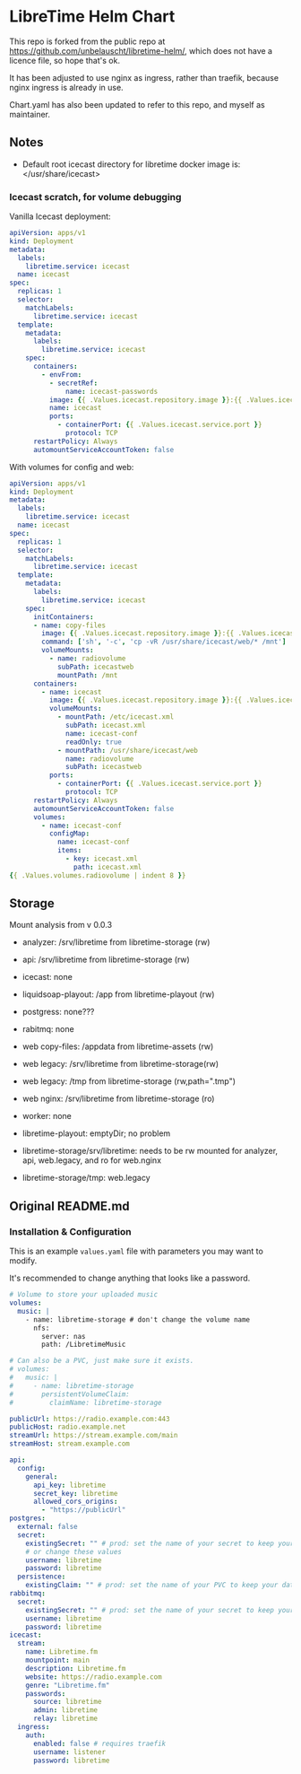 # LibreTime Helm Chart

This repo is forked from the public repo at <https://github.com/unbelauscht/libretime-helm/>, which does not have a licence file, so hope that's ok.

It has been adjusted to use nginx as ingress, rather than traefik, because nginx ingress is already in use.

Chart.yaml has also been updated to refer to this repo, and myself as maintainer.

## Notes

- Default root icecast directory for libretime docker image is: </usr/share/icecast>

### Icecast scratch, for volume debugging

Vanilla Icecast deployment:

```yaml
apiVersion: apps/v1
kind: Deployment
metadata:
  labels:
    libretime.service: icecast
  name: icecast
spec:
  replicas: 1
  selector:
    matchLabels:
      libretime.service: icecast
  template:
    metadata:
      labels:
        libretime.service: icecast
    spec:
      containers:
        - envFrom:
          - secretRef:
              name: icecast-passwords
          image: {{ .Values.icecast.repository.image }}:{{ .Values.icecast.repository.tag }}
          name: icecast
          ports:
            - containerPort: {{ .Values.icecast.service.port }}
              protocol: TCP
      restartPolicy: Always
      automountServiceAccountToken: false

```

With volumes for config and web:

```yaml
apiVersion: apps/v1
kind: Deployment
metadata:
  labels:
    libretime.service: icecast
  name: icecast
spec:
  replicas: 1
  selector:
    matchLabels:
      libretime.service: icecast
  template:
    metadata:
      labels:
        libretime.service: icecast
    spec:
      initContainers:
      - name: copy-files
        image: {{ .Values.icecast.repository.image }}:{{ .Values.icecast.repository.tag }}
        command: ['sh', '-c', 'cp -vR /usr/share/icecast/web/* /mnt']
        volumeMounts:
          - name: radiovolume
            subPath: icecastweb
            mountPath: /mnt
      containers:
        - name: icecast
          image: {{ .Values.icecast.repository.image }}:{{ .Values.icecast.repository.tag }}
          volumeMounts:
            - mountPath: /etc/icecast.xml
              subPath: icecast.xml
              name: icecast-conf
              readOnly: true
            - mountPath: /usr/share/icecast/web
              name: radiovolume
              subPath: icecastweb
          ports:
            - containerPort: {{ .Values.icecast.service.port }}
              protocol: TCP
      restartPolicy: Always
      automountServiceAccountToken: false
      volumes:
        - name: icecast-conf
          configMap:
            name: icecast-conf
            items:
              - key: icecast.xml
                path: icecast.xml
{{ .Values.volumes.radiovolume | indent 8 }}
```

## Storage

Mount analysis from v 0.0.3

- analyzer: /srv/libretime from libretime-storage (rw)
- api: /srv/libretime from libretime-storage (rw)
- icecast: none
- liquidsoap-playout: /app from libretime-playout (rw)
- postgress: none???
- rabitmq: none
- web copy-files: /appdata from libretime-assets (rw)
- web legacy: /srv/libretime from libretime-storage(rw)
- web legacy: /tmp from libretime-storage (rw,path=".tmp")
- web nginx: /srv/libretime from libretime-storage (ro)
- worker: none

- libretime-playout: emptyDir; no problem
- libretime-storage/srv/libretime: needs to be rw mounted for analyzer, api, web.legacy, and ro for web.nginx
- libretime-storage/tmp: web.legacy

## Original README.md

### Installation & Configuration

This is an example `values.yaml` file with parameters you may want to modify.

It's recommended to change anything that looks like a password.

```yaml
# Volume to store your uploaded music
volumes:
  music: |
    - name: libretime-storage # don't change the volume name
      nfs:
        server: nas
        path: /LibretimeMusic

# Can also be a PVC, just make sure it exists.
# volumes:
#   music: |
#     - name: libretime-storage
#       persistentVolumeClaim:
#         claimName: libretime-storage

publicUrl: https://radio.example.com:443
publicHost: radio.example.net
streamUrl: https://stream.example.com/main
streamHost: stream.example.com

api:
  config:
    general:
      api_key: libretime
      secret_key: libretime
      allowed_cors_origins:
        - "https://publicUrl"
postgres:
  external: false
  secret:
    existingSecret: "" # prod: set the name of your secret to keep your data safe
    # or change these values
    username: libretime
    password: libretime
  persistence:
    existingClaim: "" # prod: set the name of your PVC to keep your data
rabbitmq:
  secret:
    existingSecret: "" # prod: set the name of your secret to keep your data safe
    username: libretime
    password: libretime
icecast:
  stream:
    name: Libretime.fm
    mountpoint: main
    description: Libretime.fm
    website: https://radio.example.com
    genre: "Libretime.fm"
    passwords:
      source: libretime
      admin: libretime
      relay: libretime
  ingress:
    auth:
      enabled: false # requires traefik
      username: listener
      password: libretime
```